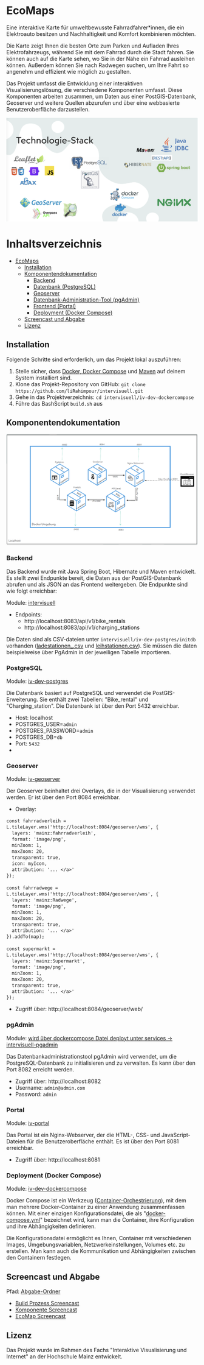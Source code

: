 # EcoMaps

Eine interaktive Karte für umweltbewusste Fahrradfahrer*innen, die ein Elektroauto besitzen und Nachhaltigkeit und Komfort kombinieren möchten.

Die Karte zeigt Ihnen die besten Orte zum Parken und Aufladen Ihres Elektrofahrzeugs, während Sie mit dem Fahrrad durch die Stadt fahren. Sie können auch auf die Karte sehen, wo Sie in der Nähe ein Fahrrad ausleihen können. Außerdem können Sie nach Radwegen suchen, um Ihre Fahrt so angenehm und effizient wie möglich zu gestalten.

Das Projekt umfasst die Entwicklung einer interaktiven Visualisierungslösung, die verschiedene Komponenten umfasst. Diese Komponenten arbeiten zusammen, um Daten aus einer PostGIS-Datenbank, Geoserver und weitere Quellen abzurufen und über eine webbasierte Benutzeroberfläche darzustellen.

![Technologie-Stack](iv-doc/techno.png)

Inhaltsverzeichnis
=================

- [EcoMaps](#ecomaps)
  - [Installation](#installation)
  - [Komponentendokumentation](#komponentendokumentation)
    - [Backend](#backend)
    - [Datenbank (PostgreSQL)](#postgresql)
    - [Geoserver](#geoserver)
    - [Datenbank-Administration-Tool (pgAdmin)](#pgadmin)
    - [Frontend (Portal)](#portal)
    - [Deployment (Docker Compose)](#deployment-docker-compose)
  - [Screencast und Abgabe](#screencast-und-abgabe)
  - [Lizenz](#lizenz)


## Installation

Folgende Schritte sind erforderlich, um das Projekt lokal auszuführen:

1. Stelle sicher, dass [Docker, Docker Compose](https://docs.docker.com/desktop/) und [Maven](https://maven.apache.org/install.html) auf deinem System installiert sind.
2. Klone das Projekt-Repository von GitHub: `git clone https://github.com/liRahimpour/intervisuell.git`
3. Gehe in das Projektverzeichnis: `cd intervisuell/iv-dev-dockercompose`
4. Führe das BashScript `build.sh` aus


## Komponentendokumentation
![Architecture](iv-doc/arc.png)
### Backend

Das Backend wurde mit Java Spring Boot, Hibernate und Maven entwickelt. Es stellt zwei Endpunkte bereit, die Daten aus der PostGIS-Datenbank abrufen und als JSON an das Frontend weitergeben. Die Endpunkte sind wie folgt erreichbar:

Module: [intervisuell](/intervisuell)
- Endpoints:
  - http://localhost:8083/api/v1/bike_rentals
  - http://localhost:8083/api/v1/charging_stations

Die Daten sind als CSV-dateien unter `intervisuell/iv-dev-postgres/initdb`
vorhanden ([ladestationen_.csv](https://github.com/liRahimpour/intervisuell/blob/f88ae1b1e153265d74555325d6f4897795e7b9ed/iv-dev-postgres/initdb/ladestationen_.csv) und [leihstationen.csv](https://github.com/liRahimpour/intervisuell/blob/f88ae1b1e153265d74555325d6f4897795e7b9ed/iv-dev-postgres/initdb/leihstationen.csv)). Sie müssen die daten beispielweise über PgAdmin in der jeweiligen Tabelle importieren.

### PostgreSQL

Module: [iv-dev-postgres](/iv-dev-postgres)

Die Datenbank basiert auf PostgreSQL und verwendet die PostGIS-Erweiterung. Sie enthält zwei Tabellen: "Bike_rental" und "Charging_station". Die Datenbank ist über den Port 5432 erreichbar.
- Host: localhost
- POSTGRES_USER=`admin`
- POSTGRES_PASSWORD=`admin`
- POSTGRES_DB=`db`
- Port: `5432`
- 
### Geoserver

Module: [iv-geoserver](/iv-geoserver)

Der Geoserver beinhaltet drei Overlays, die in der Visualisierung verwendet werden. Er ist über den Port 8084 erreichbar.
- Overlay:
```
const fahrradverleih = L.tileLayer.wms('http://localhost:8084/geoserver/wms', {
  layers: 'mainz:fahrradverleih',
  format: 'image/png',
  minZoom: 1,
  maxZoom: 20,
  transparent: true,
  icon: myIcon,
  attribution: '... </a>'
});

const fahrradwege = L.tileLayer.wms('http://localhost:8084/geoserver/wms', {
  layers: 'mainz:Radwege',
  format: 'image/png',
  minZoom: 1,
  maxZoom: 20,
  transparent: true,
  attribution: '... </a>'
}).addTo(map);

const supermarkt = L.tileLayer.wms('http://localhost:8084/geoserver/wms', {
  layers: 'mainz:Supermarkt',
  format: 'image/png',
  minZoom: 1,
  maxZoom: 20,
  transparent: true,
  attribution: '... </a>'
});
  ```
- Zugriff über: http://localhost:8084/geoserver/web/

### pgAdmin

Module: [wird über dockercompose Datei deployt unter services -> intervisuell-pgadmin](https://github.com/liRahimpour/intervisuell/blob/2c27de14c0100698b61d45d6f88262c2b4047501/iv-dev-dockercompose/docker-compose.yml#L64)

Das Datenbankadministrationstool pgAdmin wird verwendet, um die PostgreSQL-Datenbank zu initialisieren und zu verwalten. Es kann über den Port 8082 erreicht werden.
- Zugriff über: http://localhost:8082
- Username: `admin@admin.com`
- Password: `admin`

### Portal

Module: [iv-portal](/iv-portal)

Das Portal ist ein Nginx-Webserver, der die HTML-, CSS- und JavaScript-Dateien für die Benutzeroberfläche enthält. Es ist über den Port 8081 erreichbar.
- Zugriff über: http://localhost:8081

### Deployment (Docker Compose) 

Module: [iv-dev-dockercompose](/iv-dev-dockercompose)

Docker Compose ist ein Werkzeug ([Container-Orchestrierung](https://www.redhat.com/de/topics/containers/what-is-container-orchestration)), mit dem man mehrere Docker-Container zu einer Anwendung zusammenfassen können. Mit einer einzigen Konfigurationsdatei, die als "[docker-compose.yml](iv-dev-dockercompose/docker-compose.yml)" bezeichnet wird, kann man die Container, ihre Konfiguration und ihre Abhängigkeiten definieren.

Die Konfigurationsdatei ermöglicht es Ihnen, Container mit verschiedenen Images, Umgebungsvariablen, Netzwerkeinstellungen, Volumes etc. zu erstellen. Man kann auch die Kommunikation und Abhängigkeiten zwischen den Containern festlegen.

## Screencast und Abgabe

Pfad: [Abgabe-Ordner](/iv-doc/abgabe)

- [Build Prozess Screencast](https://drive.google.com/file/d/1JooDVqHsKrsUFiw8UiG6pjmmFccEeMzY/view?usp=sharing)
- [Komponente Screencast](https://drive.google.com/file/d/1_Bk4ipjtd0385tca2hWKfGBUKiZ8Am1-/view?usp=sharing)
- [EcoMap Screencast](https://drive.google.com/file/d/11bwabLYI_fcYr2oA5TQXWuzrBbVN8NNZ/view?usp=sharing)


## Lizenz

Das Projekt wurde im Rahmen des Fachs "Interaktive Visualisierung und Internet" an der Hochschule Mainz entwickelt.




